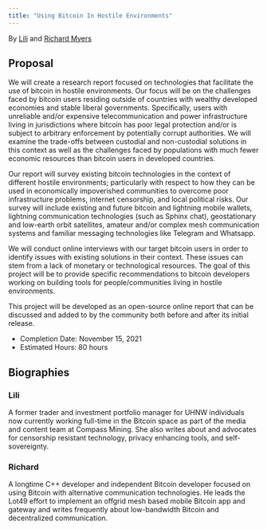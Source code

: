 ```yaml
---
title: "Using Bitcoin In Hostile Environments"
---
```


By [Lili](https://twitter.com/Marketsbylili) and [Richard Myers](https://twitter.com/remyers_)

## Proposal

We will create a research report focused on technologies that facilitate the use of bitcoin in hostile environments. Our focus will be on the challenges faced by bitcoin users residing outside of countries with wealthy developed economies and stable liberal governments. Specifically, users with unreliable and/or expensive telecommunication and power infrastructure living in jurisdictions where bitcoin has poor legal protection and/or is subject to arbitrary enforcement by potentially corrupt authorities. We will examine the trade-offs between custodial and non-custodial solutions in this context as well as the challenges faced by populations with much fewer economic resources than bitcoin users in developed countries.

Our report will survey existing bitcoin technologies in the context of different hostile environments; particularly with respect to how they can be used in economically impoverished communities to overcome poor infrastructure problems, internet censorship, and local political risks. Our survey will include existing and future bitcoin and lightning mobile wallets, lightning communication technologies (such as Sphinx chat), geostationary and low-earth orbit satellites, amateur and/or complex mesh communication systems and familiar messaging technologies like Telegram and Whatsapp.

We will conduct online interviews with our target bitcoin users in order to identify issues with existing solutions in their context. These issues can stem from a lack of monetary or technological resources. The goal of this project will be to provide specific recommendations to bitcoin developers working on building tools for people/communities living in hostile environments.

This project will be developed as an open-source online report that can be discussed and added to by the community both before and after its initial release.

* Completion Date: November 15, 2021
* Estimated Hours: 80 hours

## Biographies

### Lili

A former trader and investment portfolio manager for UHNW individuals now currently working full-time in the Bitcoin space as part of the media and content team at Compass Mining. She also writes about and advocates for censorship resistant technology, privacy enhancing tools, and self-sovereignty. 

### Richard

A longtime C++ developer and independent Bitcoin developer focused on using Bitcoin with alternative communication technologies. He leads the Lot49 effort to implement an offgrid mesh based mobile Bitcoin app and gateway and writes frequently about low-bandwidth Bitcoin and decentralized communication.

